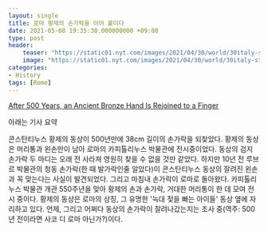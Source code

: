 ```yaml
---
layout: single
title: 로마 황제의 손가락을 이어 붙이다
date: 2021-05-08 19:35:30.000000000 +09:00
type: post
header:
    teaser: "https://static01.nyt.com/images/2021/04/30/world/30italy-statue01/merlin_187078398_58ba219b-7080-4b5a-a5ba-59f2254d3856-jumbo.jpg?quality=90&auto=webp"
    image: "https://static01.nyt.com/images/2021/04/30/world/30italy-statue01/merlin_187078398_58ba219b-7080-4b5a-a5ba-59f2254d3856-jumbo.jpg?quality=90&auto=webp"
categories:
- History
tags: [Rome]
---
```


[After 500 Years, an Ancient Bronze Hand Is Rejoined to a Finger](https://www.nytimes.com/2021/04/30/world/europe/constantine-statue-reunited-lost-finger-rome.html?smid=url-share)

아래는 기사 요약

콘스탄티누스 황제의 동상이 500년만에 38cm 길이의 손가락을 되찾았다. 황제의 동상은 머리통과 왼손만이 남아 로마의 카피톨리누스 박물관에 전시중이었다. 동상의 검지 손가락 두 마디는 오래 전 사라져 영원히 찾을 수 없을 것만 같았다. 하지만 10년 전 루브르 박물관의 청동 손가락(한 때 발가락인줄 알았다)이 콘스탄티누스 동상의 잘려진 왼손과 꼭 맞는다는 사실이 발견되었다. 그리고 마침내 손가락이 로마로 돌아왔다. 카피톨리누스 박물관 개관 550주년을 맞아 황제의 손과 손가락, 거대한 머리통이 한 데 모여 전시 중이다. 황제의 동상은 로마의 상징, 그 유명한 '늑대 젖을 빠는 아이들' 동상 옆에 자리하고 있다. 언제, 그리고 어쩌다 동상의 손가락이 잘려나갔는지는 조사 중(역주: 500년 전이라면 사코 디 로마 아닌가?)이다.
